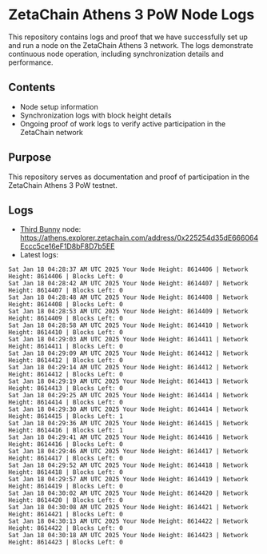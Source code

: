 # ZetaChain Athens 3 PoW Node Logs
This repository contains logs and proof that we have successfully set up and run a node on the ZetaChain Athens 3 network. The logs demonstrate continuous node operation, including synchronization details and performance.

## Contents
- Node setup information
- Synchronization logs with block height details
- Ongoing proof of work logs to verify active participation in the ZetaChain network

## Purpose
This repository serves as documentation and proof of participation in the ZetaChain Athens 3 PoW testnet.

## Logs

- [Third Bunny](https://thirdbunny.xyz/) node: https://athens.explorer.zetachain.com/address/0x225254d35dE666064Eccc5ce16eF1D8bF8D7b5EE
- Latest logs:
```
Sat Jan 18 04:28:37 AM UTC 2025 Your Node Height: 8614406 | Network Height: 8614406 | Blocks Left: 0
Sat Jan 18 04:28:42 AM UTC 2025 Your Node Height: 8614407 | Network Height: 8614407 | Blocks Left: 0
Sat Jan 18 04:28:48 AM UTC 2025 Your Node Height: 8614408 | Network Height: 8614408 | Blocks Left: 0
Sat Jan 18 04:28:53 AM UTC 2025 Your Node Height: 8614409 | Network Height: 8614409 | Blocks Left: 0
Sat Jan 18 04:28:58 AM UTC 2025 Your Node Height: 8614410 | Network Height: 8614410 | Blocks Left: 0
Sat Jan 18 04:29:03 AM UTC 2025 Your Node Height: 8614411 | Network Height: 8614411 | Blocks Left: 0
Sat Jan 18 04:29:09 AM UTC 2025 Your Node Height: 8614412 | Network Height: 8614412 | Blocks Left: 0
Sat Jan 18 04:29:14 AM UTC 2025 Your Node Height: 8614412 | Network Height: 8614412 | Blocks Left: 0
Sat Jan 18 04:29:19 AM UTC 2025 Your Node Height: 8614413 | Network Height: 8614413 | Blocks Left: 0
Sat Jan 18 04:29:25 AM UTC 2025 Your Node Height: 8614414 | Network Height: 8614414 | Blocks Left: 0
Sat Jan 18 04:29:30 AM UTC 2025 Your Node Height: 8614414 | Network Height: 8614415 | Blocks Left: 1
Sat Jan 18 04:29:36 AM UTC 2025 Your Node Height: 8614415 | Network Height: 8614416 | Blocks Left: 1
Sat Jan 18 04:29:41 AM UTC 2025 Your Node Height: 8614416 | Network Height: 8614416 | Blocks Left: 0
Sat Jan 18 04:29:46 AM UTC 2025 Your Node Height: 8614417 | Network Height: 8614417 | Blocks Left: 0
Sat Jan 18 04:29:52 AM UTC 2025 Your Node Height: 8614418 | Network Height: 8614418 | Blocks Left: 0
Sat Jan 18 04:29:57 AM UTC 2025 Your Node Height: 8614419 | Network Height: 8614419 | Blocks Left: 0
Sat Jan 18 04:30:02 AM UTC 2025 Your Node Height: 8614420 | Network Height: 8614420 | Blocks Left: 0
Sat Jan 18 04:30:08 AM UTC 2025 Your Node Height: 8614421 | Network Height: 8614421 | Blocks Left: 0
Sat Jan 18 04:30:13 AM UTC 2025 Your Node Height: 8614422 | Network Height: 8614422 | Blocks Left: 0
Sat Jan 18 04:30:18 AM UTC 2025 Your Node Height: 8614423 | Network Height: 8614423 | Blocks Left: 0
```
